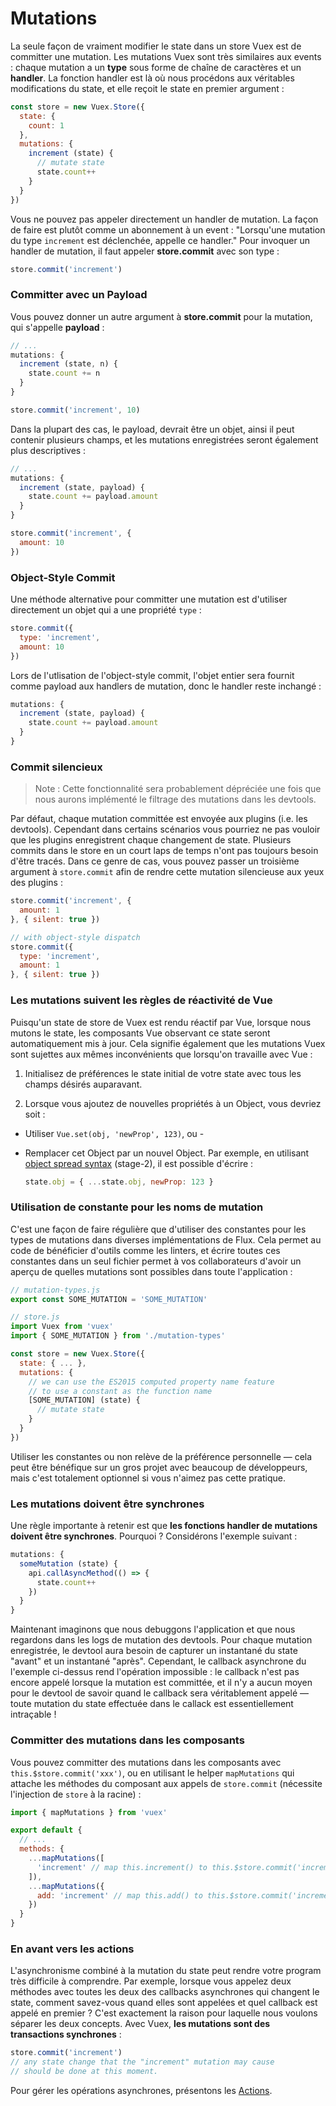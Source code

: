 # Mutations

La seule façon de vraiment modifier le state dans un store Vuex est de committer une mutation. Les mutations Vuex sont très similaires aux events : chaque mutation a un **type** sous forme de chaîne de caractères et un **handler**. La fonction handler est là où nous procédons aux véritables modifications du state, et elle reçoit le state en premier argument :

``` js
const store = new Vuex.Store({
  state: {
    count: 1
  },
  mutations: {
    increment (state) {
      // mutate state
      state.count++
    }
  }
})
```

Vous ne pouvez pas appeler directement un handler de mutation. La façon de faire est plutôt comme un abonnement à un event : "Lorsqu'une mutation du type `increment` est déclenchée, appelle ce handler." Pour invoquer un handler de mutation, il faut appeler **store.commit** avec son type :

``` js
store.commit('increment')
```

### Committer avec un Payload

Vous pouvez donner un autre argument à **store.commit** pour la mutation, qui s'appelle **payload** :

``` js
// ...
mutations: {
  increment (state, n) {
    state.count += n
  }
}
```
``` js
store.commit('increment', 10)
```

Dans la plupart des cas, le payload, devrait être un objet, ainsi il peut contenir plusieurs champs, et les mutations enregistrées seront également plus descriptives :

``` js
// ...
mutations: {
  increment (state, payload) {
    state.count += payload.amount
  }
}
```
``` js
store.commit('increment', {
  amount: 10
})
```

### Object-Style Commit

Une méthode alternative pour committer une mutation est d'utiliser directement un objet qui a une propriété `type` :

``` js
store.commit({
  type: 'increment',
  amount: 10
})
```

Lors de l'utlisation de l'object-style commit, l'objet entier sera fournit comme payload aux handlers de mutation, donc le handler reste inchangé :

``` js
mutations: {
  increment (state, payload) {
    state.count += payload.amount
  }
}
```

### Commit silencieux

> Note : Cette fonctionnalité sera probablement dépréciée une fois que nous aurons implémenté le filtrage des mutations dans les devtools.

Par défaut, chaque mutation committée est envoyée aux plugins (i.e. les devtools). Cependant dans certains scénarios vous pourriez ne pas vouloir que les plugins enregistrent chaque changement de state. Plusieurs commits dans le store en un court laps de temps n'ont pas toujours besoin d'être tracés. Dans ce genre de cas, vous pouvez passer un troisième argument à `store.commit` afin de rendre cette mutation silencieuse aux yeux des plugins :

``` js
store.commit('increment', {
  amount: 1
}, { silent: true })

// with object-style dispatch
store.commit({
  type: 'increment',
  amount: 1
}, { silent: true })
```

### Les mutations suivent les règles de réactivité de Vue

Puisqu'un state de store de Vuex est rendu réactif par Vue, lorsque nous mutons le state, les composants Vue observant ce state seront automatiquement mis à jour. Cela signifie également que les mutations Vuex sont sujettes aux mêmes inconvénients que lorsqu'on travaille avec Vue :

1. Initialisez de préférences le state initial de votre state avec tous les champs désirés auparavant.

2. Lorsque vous ajoutez de nouvelles propriétés à un Object, vous devriez soit :

  - Utiliser `Vue.set(obj, 'newProp', 123)`, ou -

  - Remplacer cet Object par un nouvel Object. Par exemple, en utilisant [object spread syntax](https://github.com/sebmarkbage/ecmascript-rest-spread) (stage-2), il est possible d'écrire :

    ``` js
    state.obj = { ...state.obj, newProp: 123 }
    ```

### Utilisation de constante pour les noms de mutation

C'est une façon de faire régulière que d'utiliser des constantes pour les types de mutations dans diverses implémentations de Flux. Cela permet au code de bénéficier d'outils comme les linters, et écrire toutes ces constantes dans un seul fichier permet à vos collaborateurs d'avoir un aperçu de quelles mutations sont possibles dans toute l'application :

``` js
// mutation-types.js
export const SOME_MUTATION = 'SOME_MUTATION'
```

``` js
// store.js
import Vuex from 'vuex'
import { SOME_MUTATION } from './mutation-types'

const store = new Vuex.Store({
  state: { ... },
  mutations: {
    // we can use the ES2015 computed property name feature
    // to use a constant as the function name
    [SOME_MUTATION] (state) {
      // mutate state
    }
  }
})
```

Utiliser les constantes ou non relève de la préférence personnelle &mdash; cela peut être bénéfique sur un gros projet avec beaucoup de développeurs, mais c'est totalement optionnel si vous n'aimez pas cette pratique.

### Les mutations doivent être synchrones

Une règle importante à retenir est que **les fonctions handler de mutations doivent être synchrones**. Pourquoi ? Considérons l'exemple suivant :

``` js
mutations: {
  someMutation (state) {
    api.callAsyncMethod(() => {
      state.count++
    })
  }
}
```

Maintenant imaginons que nous debuggons l'application et que nous regardons dans les logs de mutation des devtools. Pour chaque mutation enregistrée, le devtool aura besoin de capturer un instantané du state "avant" et un instantané "après". Cependant, le callback asynchrone du l'exemple ci-dessus rend l'opération impossible : le callback n'est pas encore appelé lorsque la mutation est committée, et il n'y a aucun moyen pour le devtool de savoir quand le callback sera véritablement appelé &mdash; toute mutation du state effectuée dans le callack est essentiellement intraçable !

### Committer des mutations dans les composants

Vous pouvez committer des mutations dans les composants avec `this.$store.commit('xxx')`, ou en utilisant le helper `mapMutations` qui attache les méthodes du composant aux appels de `store.commit` (nécessite l'injection de `store` à la racine) :

``` js
import { mapMutations } from 'vuex'

export default {
  // ...
  methods: {
    ...mapMutations([
      'increment' // map this.increment() to this.$store.commit('increment')
    ]),
    ...mapMutations({
      add: 'increment' // map this.add() to this.$store.commit('increment')
    })
  }
}
```

### En avant vers les actions

L'asynchronisme combiné à la mutation du state peut rendre votre program très difficile à comprendre. Par exemple, lorsque vous appelez deux méthodes avec toutes les deux des callbacks asynchrones qui changent le state, comment savez-vous quand elles sont appelées et quel callback est appelé en premier ? C'est exactement la raison pour laquelle nous voulons séparer les deux concepts. Avec Vuex, **les mutations sont des transactions synchrones** :

``` js
store.commit('increment')
// any state change that the "increment" mutation may cause
// should be done at this moment.
```

Pour gérer les opérations asynchrones, présentons les [Actions](actions.md).
